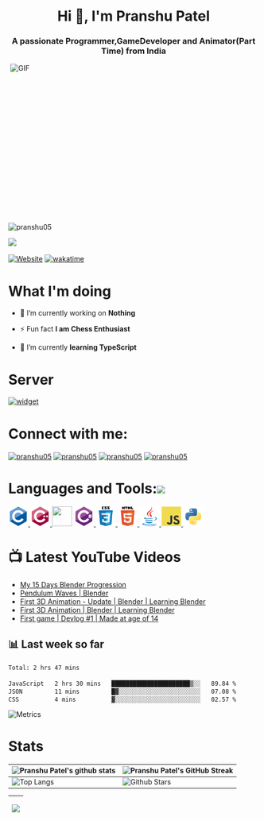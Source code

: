 <h1 align="center">Hi 👋, I'm Pranshu Patel</h1>
<h3 align="center">A passionate Programmer,GameDeveloper and Animator(Part Time) from India</h3>
<img align="right" alt="GIF" src="https://github.com/pranshu05/pranshu05/blob/main/coding-typing.gif" width="500" height="320" />
<p align="left"> <img src="https://komarev.com/ghpvc/?username=pranshu05&label=Profile%20views&color=0e75b6&style=for-the-badge" alt="pranshu05" /> </p>
<p><a href="https://pranshu05.github.io"><img src="https://forthebadge.com/images/featured/featured-built-with-love.svg"/></p></a>

[![Website](https://img.shields.io/website?label=Youngcoder&style=for-the-badge&url=https%3A%2F%2Fpranshu05.github.io)](https://pranshu05.github.io)
[![wakatime](https://wakatime.com/badge/user/14b6ad0f-2425-4d08-bfba-1dab751e4e00.svg?style=for-the-badge)](https://wakatime.com/@14b6ad0f-2425-4d08-bfba-1dab751e4e00)

# What I'm doing

- 🔭 I’m currently working on **Nothing**

- ⚡ Fun fact **I am Chess Enthusiast**

- 🌱 I’m currently **learning TypeScript**

# Server
[![widget](https://invidget.switchblade.xyz/CVyx9qyYPF)](https://discord.gg/CVyx9qyYPF)

# Connect with me:

<p align="left">
<a href="https://codepen.io/pranshu05" target="blank"><img align="center" src="https://raw.githubusercontent.com/rahuldkjain/github-profile-readme-generator/master/src/images/icons/Social/codepen.svg" alt="pranshu05" height="30" width="40" /></a>
<a href="https://dev.to/pranshu05" target="blank"><img align="center" src="https://raw.githubusercontent.com/rahuldkjain/github-profile-readme-generator/master/src/images/icons/Social/devto.svg" alt="pranshu05" height="30" width="40" /></a>
<a href="https://linkedin.com/in/pranshu05" target="blank"><img align="center" src="https://raw.githubusercontent.com/rahuldkjain/github-profile-readme-generator/master/src/images/icons/Social/linked-in-alt.svg" alt="pranshu05" height="30" width="40" /></a>
<a href="https://www.youtube.com/channel/UCvxmP7_IDK5vPrCuNOLj_ag" target="blank"><img align="center" src="https://raw.githubusercontent.com/rahuldkjain/github-profile-readme-generator/master/src/images/icons/Social/youtube.svg" alt="pranshu05" height="30" width="40" /></a>
</p>

# Languages and Tools:<img src = "https://media2.giphy.com/media/QssGEmpkyEOhBCb7e1/giphy.gif?cid=ecf05e47a0n3gi1bfqntqmob8g9aid1oyj2wr3ds3mg700bl&rid=giphy.gif" width = 32px> </h2>

<p align="left"> <a href="https://www.cprogramming.com/" target="_blank" rel="noreferrer"> <img src="https://raw.githubusercontent.com/devicons/devicon/master/icons/c/c-original.svg" alt="c" width="40" height="40"/> </a> <a href="https://www.w3schools.com/cpp/" target="_blank" rel="noreferrer"> <img src="https://raw.githubusercontent.com/devicons/devicon/master/icons/cplusplus/cplusplus-original.svg" alt="cplusplus" width="40" height="40"/> </a><a><img src="https://the-guild.dev/blog-assets/nodejs-esm/nodejs_logo.png" height="40" width="40"></a>
  <a href="https://www.w3schools.com/cs/" target="_blank" rel="noreferrer"> <img src="https://raw.githubusercontent.com/devicons/devicon/master/icons/csharp/csharp-original.svg" alt="csharp" width="40" height="40"/> </a> <a href="https://www.w3schools.com/css/" target="_blank" rel="noreferrer"> <img src="https://raw.githubusercontent.com/devicons/devicon/master/icons/css3/css3-original-wordmark.svg" alt="css3" width="40" height="40"/> </a> <a href="https://www.w3.org/html/" target="_blank" rel="noreferrer"> <img src="https://raw.githubusercontent.com/devicons/devicon/master/icons/html5/html5-original-wordmark.svg" alt="html5" width="40" height="40"/> </a> <a href="https://www.java.com" target="_blank" rel="noreferrer"> <img src="https://raw.githubusercontent.com/devicons/devicon/master/icons/java/java-original.svg" alt="java" width="40" height="40"/> </a> <a href="https://developer.mozilla.org/en-US/docs/Web/JavaScript" target="_blank" rel="noreferrer"> <img src="https://raw.githubusercontent.com/devicons/devicon/master/icons/javascript/javascript-original.svg" alt="javascript" width="40" height="40"/> </a> <a href="https://www.python.org" target="_blank" rel="noreferrer"> <img src="https://raw.githubusercontent.com/devicons/devicon/master/icons/python/python-original.svg" alt="python" width="40" height="40"/> </a> </p>


# 📺 Latest YouTube Videos
<!-- YOUTUBE:START -->
- [My 15 Days Blender Progression](https://www.youtube.com/watch?v=N3KLYw2gjNs)
- [Pendulum Waves | Blender](https://www.youtube.com/watch?v=Z7iNiIMFzkM)
- [First 3D Animation - Update | Blender | Learning Blender](https://www.youtube.com/watch?v=JnQH41gab1U)
- [First 3D Animation | Blender | Learning Blender](https://www.youtube.com/watch?v=5clT9DouI-4)
- [First game | Devlog #1 |  Made at age of 14](https://www.youtube.com/watch?v=U8Iv8Pjg8Mo)
<!-- YOUTUBE:END -->

## 📊 Last week so far
<!--START_SECTION:waka-->
```text
Total: 2 hrs 47 mins

JavaScript   2 hrs 30 mins   ██████████████████████▒░░   89.84 % 
JSON         11 mins         █▓░░░░░░░░░░░░░░░░░░░░░░░   07.08 % 
CSS          4 mins          ▓░░░░░░░░░░░░░░░░░░░░░░░░   02.57 % 
```
<!--END_SECTION:waka-->

![Metrics](https://metrics.lecoq.io/pranshu05?template=classic&base.header=0&base.activity=0&base.community=0&base.repositories=0&base.metadata=0&achievements=1&notable=1&achievements.threshold=C&achievements.secrets=true&achievements.display=compact&achievements.limit=0&notable.from=organization&notable.repositories=true&config.timezone=Asia%2FCalcutta)

# Stats

| ![Pranshu Patel's github stats](https://github-readme-stats.vercel.app/api?username=pranshu05&show_icons=true) | ![Pranshu Patel's GitHub Streak](https://github-readme-streak-stats.herokuapp.com/?user=pranshu05) |
| --- | --- |
| ![Top Langs](https://github-readme-stats.vercel.app/api/top-langs/?username=pranshu05) | ![Github Stars](https://github-readme-stats.vercel.app/api?username=pranshu05&show_icons=true&locale=en&count_private=true&hide_rank=true&custom_title=My%20GitHub%20Stats&disable_animations=true) |


| <p> <img src="https://github-profile-trophy.vercel.app/?username=pranshu05" /></p> |
| ------ |


